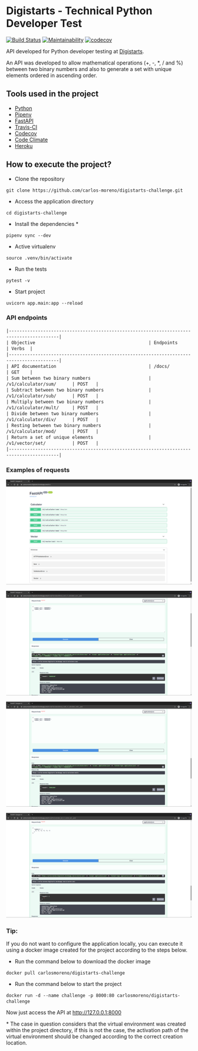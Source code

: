 # Digistarts - Technical Python Developer Test

[![Build Status](https://travis-ci.org/carlos-moreno/digistarts-challenge.svg?branch=master)](https://travis-ci.org/carlos-moreno/digistarts-challenge)
[![Maintainability](https://api.codeclimate.com/v1/badges/eec3a1a3074473d330cc/maintainability)](https://codeclimate.com/github/carlos-moreno/digistarts-challenge/maintainability)
[![codecov](https://codecov.io/gh/carlos-moreno/digistarts-challenge/branch/master/graph/badge.svg)](https://codecov.io/gh/carlos-moreno/digistarts-challenge)


API developed for Python developer testing at [Digistarts](https://www.digistarts.com/).

An API was developed to allow mathematical operations (+, -, *, / and %) between two binary numbers and also to generate a set with unique elements ordered in ascending order.

## Tools used in the project

* [Python](https://www.python.org/)
* [Pipenv](https://pipenv.pypa.io/en/latest/)
* [FastAPI](https://fastapi.tiangolo.com/)
* [Travis-CI](https://travis-ci.org/)
* [Codecov](https://codecov.io/)
* [Code Climate](https://codeclimate.com/)
* [Heroku](https://www.heroku.com/)

## How to execute the project?

- Clone the repository
```
git clone https://github.com/carlos-moreno/digistarts-challenge.git
```
- Access the application directory
```
cd digistarts-challenge
```
- Install the dependencies *
```
pipenv sync --dev
```
- Active virtualenv
```
source .venv/bin/activate
``` 
- Run the tests
```
pytest -v
```
- Start project
```
uvicorn app.main:app --reload
```

### API endpoints
```
|-----------------------------------------------------------------------------------------|
| Objective                                           | Endpoints                | Verbs  |
|-----------------------------------------------------------------------------------------|
| API documentation                                   | /docs/                   | GET    |
| Sum between two binary numbers                      | /v1/calculator/sum/      | POST   |
| Subtract between two binary numbers                 | /v1/calculator/sub/      | POST   |
| Multiply between two binary numbers                 | /v1/calculator/mult/     | POST   |
| Divide between two binary numbers                   | /v1/calculator/div/      | POST   |
| Resting between two binary numbers                  | /v1/calculator/mod/      | POST   |
| Return a set of unique elements                     | /v1/vector/set/          | POST   |
|-----------------------------------------------------------------------------------------|
```

### Examples of requests

![Page of docs](imgs/page-docs.png)

![Sum request](imgs/sum-request.png)

![Mult request](imgs/mult-request.png)

![Set request](imgs/set-request.png)

### Tip:

If you do not want to configure the application locally, you can execute it using a docker image
 created for the project according to the steps below.
 
* Run the command below to download the docker image
```
docker pull carlosmoreno/digistarts-challenge
```
* Run the command below to start the project
```
docker run -d --name challenge -p 8000:80 carlosmoreno/digistarts-challenge
```

Now just access the API at http://127.0.0.1:8000

\* The case in question considers that the virtual environment was created within the project directory, if this is not the case, the activation path of the virtual environment should be changed according to the correct creation location.

